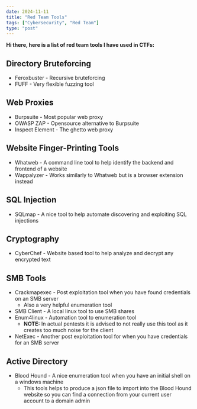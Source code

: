 ```yaml
---
date: 2024-11-11
title: "Red Team Tools"
tags: ["Cybersecurity", "Red Team"]
type: "post"
---
```


**Hi there, here is a list of red team tools I have used in CTFs:**

## Directory Bruteforcing

- Feroxbuster - Recursive bruteforcing
- FUFF - Very flexible fuzzing tool

## Web Proxies

- Burpsuite - Most popular web proxy
- OWASP ZAP - Opensource alternative to Burpsuite
- Inspect Element - The ghetto web proxy

## Website Finger-Printing Tools

- Whatweb - A command line tool to help identify the backend and frontend of a website
- Wappalyzer - Works similarly to Whatweb but is a browser extension instead

## SQL Injection

- SQLmap - A nice tool to help automate discovering and exploiting SQL injections

## Cryptography

- CyberChef - Website based tool to help analyze and decrypt any encrypted text

## SMB Tools

- Crackmapexec - Post exploitation tool when you have found credentials on an SMB server
  - Also a very helpful enumeration tool
- SMB Client - A local linux tool to use SMB shares
- Enum4linux - Automation tool to enumeration tool
  - **NOTE:** In actual pentests it is advised to not really use this tool as it creates too much noise for the client
- NetExec - Another post exploitation tool for when you have credentials for an SMB server

## Active Directory

- Blood Hound - A nice enumeration tool when you have an initial shell on a windows machine
  - This tools helps to produce a json file to import into the Blood Hound website so you can find a connection from your current user account to a domain admin
